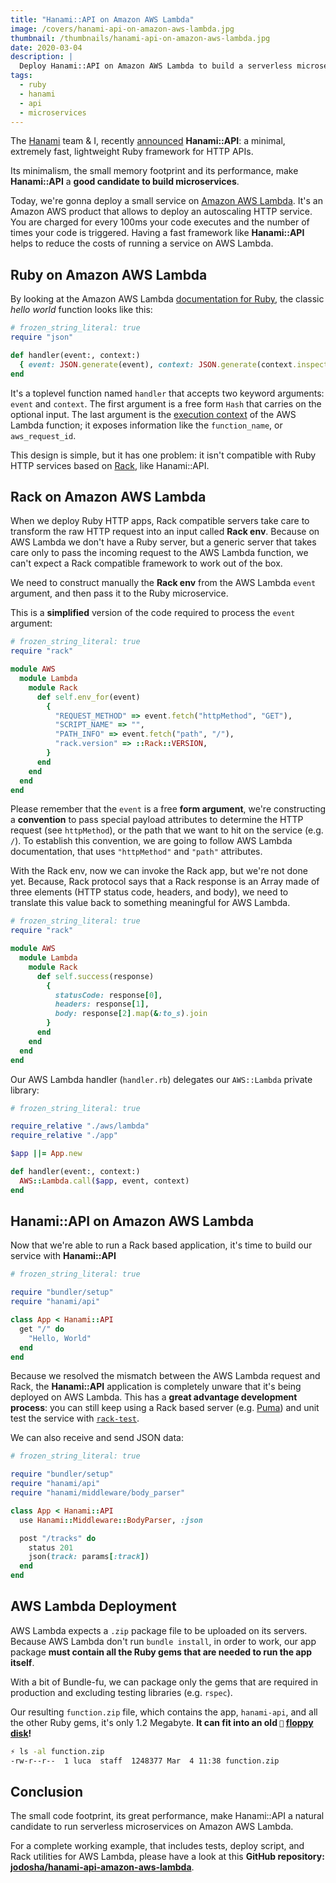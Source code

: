 ```yaml
---
title: "Hanami::API on Amazon AWS Lambda"
image: /covers/hanami-api-on-amazon-aws-lambda.jpg
thumbnail: /thumbnails/hanami-api-on-amazon-aws-lambda.jpg
date: 2020-03-04
description: |
  Deploy Hanami::API on Amazon AWS Lambda to build a serverless microservice.
tags:
  - ruby
  - hanami
  - api
  - microservices
---
```


The [Hanami](https://hanamirb.org) team & I, recently [announced](http://hanamirb.org/blog/2020/02/26/introducing-hanami-api.html) **Hanami::API**: a minimal, extremely fast, lightweight Ruby framework for HTTP APIs.

Its minimalism, the small memory footprint and its performance, make **Hanami::API** a **good candidate to build microservices**.

Today, we're gonna deploy a small service on [Amazon AWS Lambda](https://aws.amazon.com/lambda/).
It's an Amazon AWS product that allows to deploy an autoscaling HTTP service.
You are charged for every 100ms your code executes and the number of times your code is triggered.
Having a fast framework like **Hanami::API** helps to reduce the costs of running a service on AWS Lambda.

## Ruby on Amazon AWS Lambda

By looking at the Amazon AWS Lambda [documentation for Ruby](https://docs.aws.amazon.com/lambda/latest/dg/lambda-ruby.html), the classic _hello world_ function looks like this:

```ruby
# frozen_string_literal: true
require "json"

def handler(event:, context:)
  { event: JSON.generate(event), context: JSON.generate(context.inspect) }
end
```

It's a toplevel function named `handler` that accepts two keyword arguments: `event` and `context`.
The first argument is a free form `Hash` that carries on the optional input.
The last argument is the [execution context](https://docs.aws.amazon.com/lambda/latest/dg/ruby-context.html) of the AWS Lambda function; it exposes information like the `function_name`, or `aws_request_id`.

This design is simple, but it has one problem: it isn't compatible with Ruby HTTP services based on [Rack](https://rack.github.io/), like Hanami::API.

## Rack on Amazon AWS Lambda

When we deploy Ruby HTTP apps, Rack compatible servers take care to transform the raw HTTP request into an input called **Rack env**.
Because on AWS Lambda we don't have a Ruby server, but a generic server that takes care only to pass the incoming request to the AWS Lambda function, we can't expect a Rack compatible framework to work out of the box.

We need to construct manually the **Rack env** from the AWS Lambda `event` argument, and then pass it to the Ruby microservice.

This is a **simplified** version of the code required to process the `event` argument:

```ruby
# frozen_string_literal: true
require "rack"

module AWS
  module Lambda
    module Rack
      def self.env_for(event)
        {
          "REQUEST_METHOD" => event.fetch("httpMethod", "GET"),
          "SCRIPT_NAME" => "",
          "PATH_INFO" => event.fetch("path", "/"),
          "rack.version" => ::Rack::VERSION,
        }
      end
    end
  end
end
```

Please remember that the `event` is a free **form argument**, we're constructing a **convention** to pass special payload attributes to determine the HTTP request (see `httpMethod`), or the path that we want to hit on the service (e.g. `/`).
To establish this convention, we are going to follow AWS Lambda documentation, that uses `"httpMethod"` and `"path"` attributes.

With the Rack env, now we can invoke the Rack app, but we're not done yet.
Because, Rack protocol says that a Rack response is an Array made of three elements (HTTP status code, headers, and body), we need to translate this value back to something meaningful for AWS Lambda.

```ruby
# frozen_string_literal: true
require "rack"

module AWS
  module Lambda
    module Rack
      def self.success(response)
        {
          statusCode: response[0],
          headers: response[1],
          body: response[2].map(&:to_s).join
        }
      end
    end
  end
end
```

Our AWS Lambda handler (`handler.rb`) delegates our `AWS::Lambda` private library:

```ruby
# frozen_string_literal: true

require_relative "./aws/lambda"
require_relative "./app"

$app ||= App.new

def handler(event:, context:)
  AWS::Lambda.call($app, event, context)
end
```

## Hanami::API on Amazon AWS Lambda

Now that we're able to run a Rack based application, it's time to build our service with **Hanami::API**

```ruby
# frozen_string_literal: true

require "bundler/setup"
require "hanami/api"

class App < Hanami::API
  get "/" do
    "Hello, World"
  end
end
```

Because we resolved the mismatch between the AWS Lambda request and Rack, the **Hanami::API** application is completely unware that it's being deployed on AWS Lambda.
This has a **great advantage development process**: you can still keep using a Rack based server (e.g. [Puma](https://puma.io/)) and unit test the service with [`rack-test`](https://github.com/rack-test/rack-test).

We can also receive and send JSON data:

```ruby
# frozen_string_literal: true

require "bundler/setup"
require "hanami/api"
require "hanami/middleware/body_parser"

class App < Hanami::API
  use Hanami::Middleware::BodyParser, :json

  post "/tracks" do
    status 201
    json(track: params[:track])
  end
end
```

## AWS Lambda Deployment

AWS Lambda expects a `.zip` package file to be uploaded on its servers.
Because AWS Lambda don't run `bundle install`, in order to work, our app package **must contain all the Ruby gems that are needed to run the app itself**.

With a bit of Bundle-fu, we can package only the gems that are required in production and excluding testing libraries (e.g. `rspec`).

Our resulting `function.zip` file, which contains the app, `hanami-api`, and all the other Ruby gems, it's only 1.2 Megabyte.
**It can fit into an old `💾` [floppy disk](https://en.wikipedia.org/wiki/Floppy_disk)!**

```bash
⚡ ls -al function.zip
-rw-r--r--  1 luca  staff  1248377 Mar  4 11:38 function.zip
```

## Conclusion

The small code footprint, its great performance, make Hanami::API a natural candidate to run serverless microservices on Amazon AWS Lambda.

For a complete working example, that includes tests, deploy script, and Rack utilities for AWS Lambda, please have a look at this **GitHub repository: [jodosha/hanami-api-amazon-aws-lambda](https://github.com/jodosha/hanami-api-amazon-aws-lambda)**.
